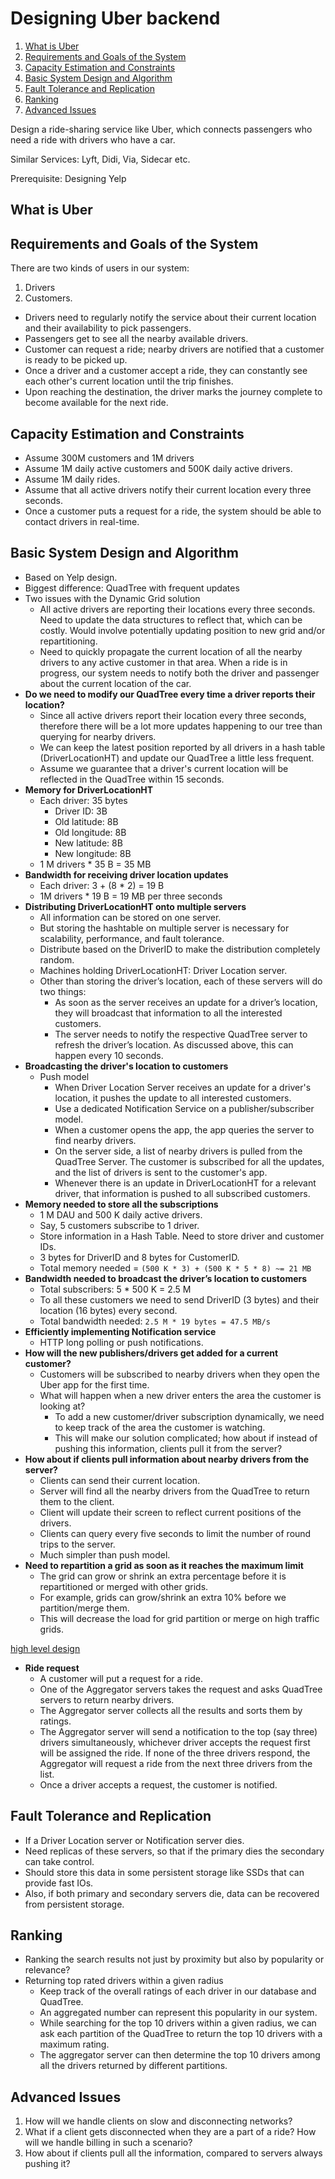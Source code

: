 # Designing Uber backend

1. [What is Uber](#what-is-uber)
2. [Requirements and Goals of the System](#requirements-and-goals-of-the-system)
3. [Capacity Estimation and Constraints](#capacity-estimation-and-constraints)
4. [Basic System Design and Algorithm](#basic-system-design-and-algorithm)
5. [Fault Tolerance and Replication](#fault-tolerance-and-replication)
6. [Ranking](#ranking)
7. [Advanced Issues](#advanced-issues)

Design a ride-sharing service like Uber, which connects passengers who need a ride with drivers who have a car.

Similar Services: Lyft, Didi, Via, Sidecar etc.

Prerequisite: Designing Yelp

## What is Uber

## Requirements and Goals of the System

There are two kinds of users in our system:

1. Drivers
2. Customers.

- Drivers need to regularly notify the service about their current location and their availability to pick passengers.
- Passengers get to see all the nearby available drivers.
- Customer can request a ride; nearby drivers are notified that a customer is ready to be picked up.
- Once a driver and a customer accept a ride, they can constantly see each other's current location until the trip finishes.
- Upon reaching the destination, the driver marks the journey complete to become available for the next ride.

## Capacity Estimation and Constraints

- Assume 300M customers and 1M drivers
- Assume 1M daily active customers and 500K daily active drivers.
- Assume 1M daily rides.
- Assume that all active drivers notify their current location every three seconds.
- Once a customer puts a request for a ride, the system should be able to contact drivers in real-time.

## Basic System Design and Algorithm

- Based on Yelp design.
- Biggest difference: QuadTree with frequent updates
- Two issues with the Dynamic Grid solution
  - All active drivers are reporting their locations every three seconds. Need to update the data structures to reflect that, which can be costly. Would involve potentially updating position to new grid and/or repartitioning.
  - Need to quickly propagate the current location of all the nearby drivers to any active customer in that area. When a ride is in progress, our system needs to notify both the driver and passenger about the current location of the car.
- **Do we need to modify our QuadTree every time a driver reports their location?**
  - Since all active drivers report their location every three seconds, therefore there will be a lot more updates happening to our tree than querying for nearby drivers.
  - We can keep the latest position reported by all drivers in a hash table (DriverLocationHT) and update our QuadTree a little less frequent.
  - Assume we guarantee that a driver's current location will be reflected in the QuadTree within 15 seconds.
- **Memory for DriverLocationHT**
  - Each driver: 35 bytes
    - Driver ID: 3B
    - Old latitude: 8B
    - Old longitude: 8B
    - New latitude: 8B
    - New longitude: 8B
  - 1 M drivers * 35 B = 35 MB
- **Bandwidth for receiving driver location updates**
  - Each driver: 3 + (8 * 2) = 19 B
  - 1M drivers * 19 B = 19 MB per three seconds
- **Distributing DriverLocationHT onto multiple servers**
  - All information can be stored on one server.
  - But storing the hashtable on multiple server is necessary for scalability, performance, and fault tolerance.
  - Distribute based on the DriverID to make the distribution completely random.
  - Machines holding DriverLocationHT: Driver Location server.
  - Other than storing the driver’s location, each of these servers will do two things:
    - As soon as the server receives an update for a driver’s location, they will broadcast that information to all the interested customers.
    - The server needs to notify the respective QuadTree server to refresh the driver’s location. As discussed above, this can happen every 10 seconds.
- **Broadcasting the driver's location to customers**
  - Push model
    - When Driver Location Server receives an update for a driver's location, it pushes the update to all interested customers.
    - Use a dedicated Notification Service on a publisher/subscriber model.
    - When a customer opens the app, the app queries the server to find nearby drivers.
    - On the server side, a list of nearby drivers is pulled from the QuadTree Server. The customer is subscribed for all the updates, and the list of drivers is sent to the customer's app.
    - Whenever there is an update in DriverLocationHT for a relevant driver, that information is pushed to all subscribed customers.
- **Memory needed to store all the subscriptions**
  - 1 M DAU and 500 K daily active drivers.
  - Say, 5 customers subscribe to 1 driver.
  - Store information in a Hash Table. Need to store driver and customer IDs.
  - 3 bytes for DriverID and 8 bytes for CustomerID.
  - Total memory needed = `(500 K * 3) + (500 K * 5 * 8) ~= 21 MB`
- **Bandwidth needed to broadcast the driver’s location to customers**
  - Total subscribers: 5 * 500 K = 2.5 M
  - To all these customers we need to send DriverID (3 bytes) and their location (16 bytes) every second.
  - Total bandwidth needed: `2.5 M * 19 bytes = 47.5 MB/s`
- **Efficiently implementing Notification service**
  - HTTP long polling or push notifications.
- **How will the new publishers/drivers get added for a current customer?**
  - Customers will be subscribed to nearby drivers when they open the Uber app for the first time.
  - What will happen when a new driver enters the area the customer is looking at?
    - To add a new customer/driver subscription dynamically, we need to keep track of the area the customer is watching.
    - This will make our solution complicated; how about if instead of pushing this information, clients pull it from the server?
- **How about if clients pull information about nearby drivers from the server?**
  - Clients can send their current location.
  - Server will find all the nearby drivers from the QuadTree to return them to the client.
  - Client will update their screen to reflect current positions of the drivers.
  - Clients can query every five seconds to limit the number of round trips to the server.
  - Much simpler than push model.
- **Need to repartition a grid as soon as it reaches the maximum limit**
  - The grid can grow or shrink an extra percentage before it is repartitioned or merged with other grids.
  - For example, grids can grow/shrink an extra 10% before we partition/merge them.
  - This will decrease the load for grid partition or merge on high traffic grids.

[high level design](./images/high-level-design_base64.md)

- **Ride request**
  - A customer will put a request for a ride.
  - One of the Aggregator servers takes the request and asks QuadTree servers to return nearby drivers.
  - The Aggregator server collects all the results and sorts them by ratings.
  - The Aggregator server will send a notification to the top (say three) drivers simultaneously, whichever driver accepts the request first will be assigned the ride. If none of the three drivers respond, the Aggregator will request a ride from the next three drivers from the list.
  - Once a driver accepts a request, the customer is notified.

## Fault Tolerance and Replication

- If a Driver Location server or Notification server dies.
- Need replicas of these servers, so that if the primary dies the secondary can take control.
- Should store this data in some persistent storage like SSDs that can provide fast IOs.
- Also, if both primary and secondary servers die, data can be recovered from persistent storage.

## Ranking

- Ranking the search results not just by proximity but also by popularity or relevance?
- Returning top rated drivers within a given radius
  - Keep track of the overall ratings of each driver in our database and QuadTree.
  - An aggregated number can represent this popularity in our system.
  - While searching for the top 10 drivers within a given radius, we can ask each partition of the QuadTree to return the top 10 drivers with a maximum rating.
  - The aggregator server can then determine the top 10 drivers among all the drivers returned by different partitions.

## Advanced Issues

1. How will we handle clients on slow and disconnecting networks?
2. What if a client gets disconnected when they are a part of a ride? How will we handle billing in such a scenario?
3. How about if clients pull all the information, compared to servers always pushing it?

